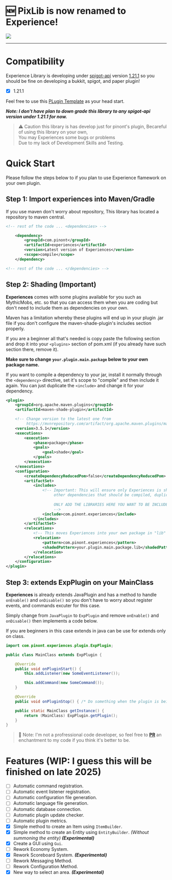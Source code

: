 # 🆕 PixLib is now renamed to Experience!

<img src="https://imgur.com/RTuYY8g.png" />

----

# Compatibility

Experience Library is developing under [spigot-api](https://hub.spigotmc.org/javadocs/bukkit/) version [1.21.1](https://helpch.at/docs/1.21.1/) so you should be fine on developing a bukkit, spigot, and paper plugin!

* [X] 1.21.1

Feel free to use this [PLugin Template](https://github.com/PinozenTH/PluginTemplate) as your head start.

_**Note: I don't have plan to down grade this library to any spigot-api version under 1.21.1 for now.**_

> ⚠️ Caution this library is has develop just for pinont's plugin, Becareful of using this library on your own,<br>You may Experiences some bugs or problems<br>Due to my lack of Development Skills and Testing.

# Quick Start

Please follow the steps below to if you plan to use Experience flamework on your own plugin.

## Step 1: Import experiences into Maven/Gradle

If you use maven don't worry about repository, This library has located a repository to maven central.

```xml
<!-- rest of the code ... <dependencies> -->

    <dependency>
        <groupId>com.pinont</groupId>
        <artifactId>experiences</artifactId>
        <version>Latest version of Experiences</version>
        <scope>compile</scope>
    </dependency>

<!-- rest of the code ... </dependencies> -->
```

## Step 2: Shading (Important)

**Experiences** comes with some plugins available for you such as MythicMobs, etc. so that you can access them when you are coding but don't need to include them as dependencies on your own.

Maven has a limitation whereby these plugins will end up in your plugin .jar file if you don't configure the maven-shade-plugin's includes section properly.

If you are a beginner all that's needed is copy paste the following section and drop it into your `<plugins>` section of pom.xml (if you already have such section there, remove it).

**Make sure to change `your.plugin.main.package` below to your own package name.**

If you want to compile a dependency to your jar, install it normally through the `<dependency>` directive, set it's scope to "compile" and then include it again. You can just duplicate the `<include>` and change it for your dependency.

```xml
<plugin>
    <groupId>org.apache.maven.plugins</groupId>
    <artifactId>maven-shade-plugin</artifactId>

    <!-- Change version to the latest one from
         https://mvnrepository.com/artifact/org.apache.maven.plugins/maven-shade-plugin -->
    <version>3.5.1</version>
    <executions>
        <execution>
            <phase>package</phase>
            <goals>
                <goal>shade</goal>
            </goals>
        </execution>
    </executions>
    <configuration>
        <createDependencyReducedPom>false</createDependencyReducedPom>
        <artifactSet>
            <includes>
                <!-- Important: This will ensure only Experiences is shaded to your jar. If you have
                     other dependencies that should be compiled, duplicate this line for each. 
                     
                     ONLY ADD THE LIBRARIES HERE YOU WANT TO BE INCLUDED IN YOUR PLUGIN.JAR
                     -->
                <include>com.pinont.experiences</include>
            </includes>
        </artifactSet>
        <relocations>
            <!-- This moves Experiences into your own package in "lib" subpackage to prevent interference. -->
            <relocation>
                <pattern>com.pinont.experiences</pattern>
                <shadedPattern>your.plugin.main.package.lib</shadedPattern>
            </relocation>
        </relocations>
    </configuration>
</plugin>
```

## Step 3: extends ExpPlugin on your MainClass

**Experiences** is already extends JavaPlugin and has a method to handle `onEnable()` and `onDisable()` so you don't have to worry about register events, and commands excuter for this case.

Simply change from `JavaPlugin` to `ExpPlugin` and remove `onEnable()` and `onDisable()` then implements a code below.

If you are beginners in this case extends in java can be use for extends only on class.

```java
import com.pinont.experiences.plugin.ExpPlugin;

public class MainClass extends ExpPlugin {

    @Override
    public void onPluginStart() {
        this.addListener(new SomeEventListener());

        this.addCommand(new SomeCommand());
    }

    @Override
    public void onPluginStop() { /* Do something when the plugin is being disabled */ }

    public static MainClass getInstance() {
        return (MainClass) ExpPlugin.getPlugin();
    }
}
```

> 🍵 Note: I'm not a profressional code developer, so feel free to **[PR](https://github.com/PinozenTH/Experiences-Lib/pulls)** an enchantment to my code if you think it's better to be.

# Features (WIP: I guess this will be finished on late 2025)

* [ ] Automatic command registration.
* [ ] Automatic event listener registration.
* [ ] Automatic configuration file generation.
* [ ] Automatic language file generation.
* [ ] Automatic database connection.
* [ ] Automatic plugin update checker.
* [ ] Automatic plugin metrics.
* [X] Simple method to create an Item using `ItemBuilder`.
* [X] Simple method to create an Entity using `EntityBuilder`. *(Without summoning the entity)* _***(Experimental)***_
* [X] Create a GUI using `Gui`.
* [ ] Rework Economy System.
* [X] Rework Scoreboard System. _***(Experimental)***_
* [ ] Rework Messaging Method.
* [ ] Rework Configuration Method.
* [X] New way to select an area. _***(Experimental)***_
